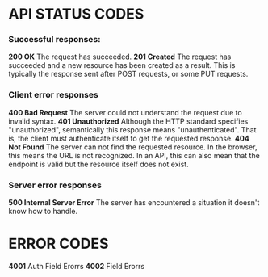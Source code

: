 # API STATUS CODES
### Successful responses:
**200 OK**
The request has succeeded. 
**201 Created**
The request has succeeded and a new resource has been created as a result. This is typically the response sent after POST requests, or some PUT requests.
### Client error responses
**400 Bad Request**
The server could not understand the request due to invalid syntax.
**401 Unauthorized**
Although the HTTP standard specifies "unauthorized", semantically this response means "unauthenticated". That is, the client must authenticate itself to get the requested response.
**404 Not Found**
The server can not find the requested resource. In the browser, this means the URL is not recognized. In an API, this can also mean that the endpoint is valid but the resource itself does not exist. 
### Server error responses
**500 Internal Server Error**
The server has encountered a situation it doesn't know how to handle.

# ERROR CODES
**4001**
Auth Field Erorrs
**4002**
Field Erorrs